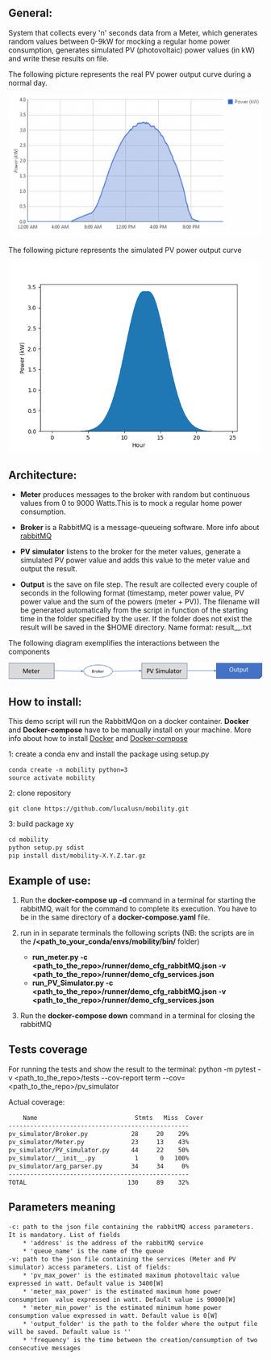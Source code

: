 ## General:
System that collects every 'n' seconds data from a Meter, which generates random values between 0-9kW for mocking a regular home power consumption, generates simulated PV (photovoltaic) power values (in kW) and write these results on file.

The following picture represents the real PV power output curve during a normal day.

![Image of real_data](https://github.com/lucalusn/mobility/blob/main/images/real_curve.png)
 
The following picture represents the simulated PV power output curve

![Image of simulated_data](https://github.com/lucalusn/mobility/blob/main/images/simulated_data_PV.png)


## Architecture:

* **Meter** produces messages to the broker with random but continuous values from 0 to 9000 Watts.This is to mock a regular home power consumption.

* **Broker** is a RabbitMQ is a message-queueing software. More info about [rabbitMQ](https://www.rabbitmq.com/)

* **PV simulator** listens to the broker for the meter values, generate a simulated PV power value and adds this value to the meter value and output the result.

* **Output** is the save on file step. The result are collected every couple of seconds in the following format (timestamp, meter power value, PV power value and the sum of the powers (meter + PV)). 
The filename will be generated automatically from the script in function of the starting time in the folder specified by the user. If the folder does not exist the result will be saved in the $HOME directory. Name format: result_<month>_<day>_<year>_<hour>_<min>_<sec>.txt

The following diagram exemplifies the interactions between the components

![Image of system architecture](https://github.com/lucalusn/mobility/blob/main/images/architecture.png)

## How to install:
This demo script will run the RabbitMQon on a docker container. **Docker** and **Docker-compose** have to be manually install on your machine. 
More info about how to install [Docker](https://docs.docker.com/engine/install/ubuntu/) and [Docker-compose](https://docs.docker.com/compose/install/)

1: create a conda env and install the package using setup.py

    conda create -n mobility python=3
    source activate mobility

2: clone repository

    git clone https://github.com/lucalusn/mobility.git

3: build package xy

    cd mobility
    python setup.py sdist
    pip install dist/mobility-X.Y.Z.tar.gz    

## Example of use:

1. Run the **docker-compose up -d** command in a terminal for starting the rabbitMQ, wait for the command to complete its execution. You have to be in the same directory of a **docker-compose.yaml** file.

2. run in in separate terminals the following scripts (NB: the scripts are in the **/<path_to_your_conda/envs/mobility/bin/** folder)
    - **run_meter.py -c <path_to_the_repo>/runner/demo_cfg_rabbitMQ.json -v <path_to_the_repo>/runner/demo_cfg_services.json** 
    - **run_PV_Simulator.py -c <path_to_the_repo>/runner/demo_cfg_rabbitMQ.json -v <path_to_the_repo>/runner/demo_cfg_services.json**

3. Run the **docker-compose down** command in a terminal for closing the rabbitMQ

## Tests coverage
For running the tests and show the result to the terminal:
python -m pytest -v <path_to_the_repo>/tests --cov-report term --cov= <path_to_the_repo>/pv_simulator

Actual coverage:

        Name                           Stmts   Miss  Cover
    --------------------------------------------------
    pv_simulator/Broker.py            28     20    29%
    pv_simulator/Meter.py             23     13    43%
    pv_simulator/PV_simulator.py      44     22    50%
    pv_simulator/__init__.py           1      0   100%
    pv_simulator/arg_parser.py        34     34     0%
    --------------------------------------------------
    TOTAL                            130     89    32%



## Parameters meaning
    -c: path to the json file containing the rabbitMQ access parameters. It is mandatory. List of fields
        * 'address' is the address of the rabbitMQ service
        * 'queue_name' is the name of the queue
    -v: path to the json file containing the services (Meter and PV simulator) access parameters. List of fields:
        * 'pv_max_power' is the estimated maximum photovoltaic value expressed in watt. Default value is 3400[W]
        * 'meter_max_power' is the estimated maximum home power consumption  value expressed in watt. Default value is 90000[W]
        * 'meter_min_power' is the estimated minimum home power consumption value expressed in watt. Default value is 0[W]
        * 'output_folder' is the path to the folder where the output file will be saved. Default value is ''
        * 'frequency' is the time between the creation/consumption of two consecutive messages
